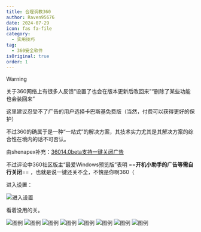 ```yaml
---
title: 合理调教360
author: Raven95676
date: 2024-07-29
icon: fas fa-file
category:
  - 实用技巧
tag:
  - 360安全软件
isOriginal: true
order: 1
---
```

> [!warning]
> 关于360网络上有很多人反馈“设置了也会在版本更新后改回来”“删除了某些功能也会装回来”
>
> 这里建议忍受不了广告的用户选择卡巴斯基免费版（当然，付费可以获得更好的保护）
>
> 不过360的确属于是一种“一站式”的解决方案，其技术实力尤其是其解决方案的综合性在境内的话不可否认。
>
> 由shenapex补充：[36014.0beta支持一键关闭广告](https://bbs.360.cn/thread-16136256-1-1.html)
>
> 不过评论中360社区版主“最爱Windows预览版”表明 ==**开机小助手的广告等需自行关闭**== ，也就是说一键还关不全，不愧是你啊360（

进入设置：

![进入设置](https://ooo.0x0.ooo/2024/07/29/OR98Jb.png)

看着没用的关。

![图例](https://ooo.0x0.ooo/2024/07/29/OR9IBg.png)
![图例](https://ooo.0x0.ooo/2024/07/29/OR93ZB.png)
![图例](https://ooo.0x0.ooo/2024/07/29/OR9Xfl.png)
![图例](https://ooo.0x0.ooo/2024/07/29/ORjO7a.png)
![图例](https://ooo.0x0.ooo/2024/07/29/ORjMMK.png)
![图例](https://ooo.0x0.ooo/2024/07/29/ORjaHS.png)
![图例](https://ooo.0x0.ooo/2024/07/29/ORjoXN.png)
![图例](https://ooo.0x0.ooo/2024/07/29/ORjBJL.png)

